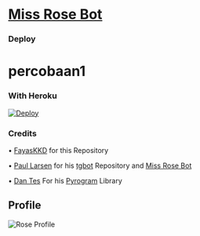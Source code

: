 # [Miss Rose Bot](https://t.me/MissRose_bot)

### Deploy

# percobaan1
### With Heroku
[![Deploy](https://www.herokucdn.com/deploy/button.svg)](https://www.heroku.com/deploy?template=https://github.com/bulanbintang69/MAMAH-RISA)

### Credits

• [FayasKKD](https://github.com/FayasKKD/Bio) for this Repository 

• [Paul Larsen](https://github.com/PaulSonOfLars) for his [tgbot](https://github.com/PaulSonOfLars/tgbot) Repository and [Miss Rose Bot](https://t.me/MissRose_bot)

• [Dan Tes](https://github.com/delivrance) For his [Pyrogram](https://docs.pyrogram.org/) Library

## Profile

![Rose Profile](https://telegra.ph/file/718d48493d1fb11197d8b.jpg)
